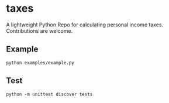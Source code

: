# taxes
A lightweight Python Repo for calculating personal income taxes. Contributions are welcome.

## Example
```
python examples/example.py
```

## Test
```
python -m unittest discover tests
```
